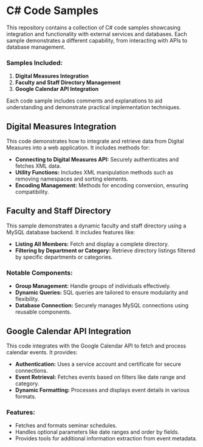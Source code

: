 # C# Code Samples

This repository contains a collection of C# code samples showcasing integration and functionality with external services and databases. Each sample demonstrates a different capability, from interacting with APIs to database management.

### Samples Included:
1. **Digital Measures Integration**
2. **Faculty and Staff Directory Management**
3. **Google Calendar API Integration**

Each code sample includes comments and explanations to aid understanding and demonstrate practical implementation techniques.

## Digital Measures Integration

This code demonstrates how to integrate and retrieve data from Digital Measures into a web application. It includes methods for:

- **Connecting to Digital Measures API:** Securely authenticates and fetches XML data.
- **Utility Functions:** Includes XML manipulation methods such as removing namespaces and sorting elements.
- **Encoding Management:** Methods for encoding conversion, ensuring compatibility.

## Faculty and Staff Directory 

This sample demonstrates a dynamic faculty and staff directory using a MySQL database backend. It includes features like:

- **Listing All Members:** Fetch and display a complete directory.
- **Filtering by Department or Category:** Retrieve directory listings filtered by specific departments or categories.

### Notable Components:
- **Group Management:** Handle groups of individuals effectively.
- **Dynamic Queries:** SQL queries are tailored to ensure modularity and flexibility.
- **Database Connection:** Securely manages MySQL connections using reusable components.

## Google Calendar API Integration

This code integrates with the Google Calendar API to fetch and process calendar events. It provides:

- **Authentication:** Uses a service account and certificate for secure connections.
- **Event Retrieval:** Fetches events based on filters like date range and category.
- **Dynamic Formatting:** Processes and displays event details in various formats.

### Features:
- Fetches and formats seminar schedules.
- Handles optional parameters like date ranges and order by fields.
- Provides tools for additional information extraction from event metadata.
